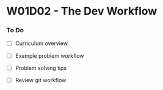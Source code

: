 # W01D02 - The Dev Workflow

### To Do
- [ ] Curriculum overview
- [ ] Example problem workflow
- [ ] Problem solving tips
- [ ] Review git workflow
















